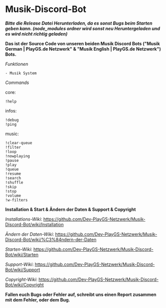 # Musik-Discord-Bot

***Bitte die Release Datei Herunterladen, da es sonst Bugs beim Starten geben kann. (node_modules ordner wird sonst neu Heruntergeladen und es wird nicht richtig geladen)***

**Das ist der Source Code von unseren beiden Musik Discord Bots ("Musik German | PlayGS.de Netzwerk" &amp; "Musik English | PlayGS.de Netzwerk") Bots.**
 
 
*Funktionen*
```
- Musik System
 ```
 
*Commands*

core:
```
!help
```
infos:
```
!debug
!ping
```
music:
```
!clear-queue
!filter
!loop
!nowplaying
!pause
!play
!queue
!resume
!search
!shuffle
!skip
!stop
!volume
!w-filters
```

**Installation & Start & Ändern der Daten & Support & Copyright**

*Installations-Wiki*: https://github.com/Dev-PlayGS-Netzwerk/Musik-Discord-Bot/wiki/Installation

*Ändern der Daten-Wiki*: https://github.com/Dev-PlayGS-Netzwerk/Musik-Discord-Bot/wiki/%C3%84ndern-der-Daten

*Starten-Wiki*: https://github.com/Dev-PlayGS-Netzwerk/Musik-Discord-Bot/wiki/Starten

*Support-Wiki*: https://github.com/Dev-PlayGS-Netzwerk/Musik-Discord-Bot/wiki/Support

*Copyright-Wiki*: https://github.com/Dev-PlayGS-Netzwerk/Musik-Discord-Bot/wiki/Copyright
 
 
**Fallen euch Bugs oder Fehler auf, schreibt uns
einen Report zusammen mit dem Fehler, oder dem Bug.**

